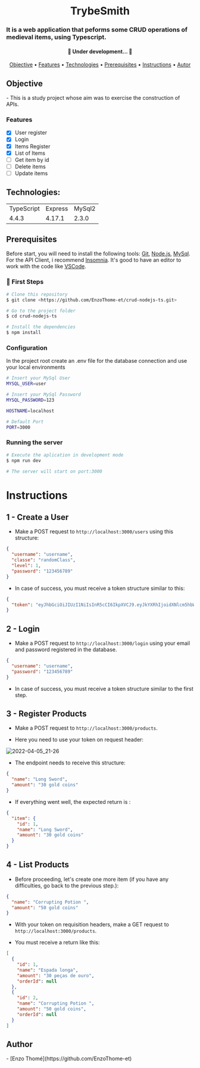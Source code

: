 
<h1 align="center">TrybeSmith</h1>

### It is a web application that peforms some CRUD operations of medieval items, using Typescript.

<!-- ![Medieval-Times](https://user-images.githubusercontent.com/85764731/161766901-77273016-c0e7-42b7-816e-e85a1d676a3b.gif) -->

<h4 align="center"> 
	🚧   Under development...   🚧
</h4>

<p align="center">
 <a href="#objective">Objective</a> •
 <a href="#features">Features</a> • 
 <a href="#technologies">Technologies</a> • 
 <a href="#prerequisites">Prerequisites</a> • 
 <a href="#instructions">Instructions</a> •
 <a href="#author">Autor</a>
</p>


<h2 id="objective"> Objective </h2>
- This is a study project whose aim was to exercise the construction of APIs.

<h3 id="features"> Features </h3>

- [x] User register
- [x] Login
- [x] Items Register
- [x] List of Items
- [ ] Get item by id
- [ ] Delete items 
- [ ] Update items

<h2  id="technologies">Technologies: </h2>

<table>
  <tr>
    <td>TypeScript</td>
    <td>Express</td>
    <td>MySql2</td>
  </tr>
  <tr>
    <td>4.4.3</td>
    <td>4.17.1</td>
    <td>2.3.0</td>
  </tr>
</table>

<h2 id="prerequisites"> Prerequisites </h2>

Before start, you will need to install the following tools: [Git](https://git-scm.com), [Node.js](https://nodejs.org/en/), [MySql](https://www.mysql.com/downloads/). For the API Client, i recommend [Insomnia](https://insomnia.rest/download).
It's good to have an editor to work with the code like [VSCode](https://code.visualstudio.com/).

### 🎲 First Steps

```bash
# Clone this repository
$ git clone <https://github.com/EnzoThome-et/crud-nodejs-ts.git>

# Go to the project folder
$ cd crud-nodejs-ts

# Install the dependencies
$ npm install

```

### Configuration
In the project root create an .env file for the database connection and use your local environments
```bash
# Insert your MySql User
MYSQL_USER=user

# Insert your MySql Password
MYSQL_PASSWORD=123

HOSTNAME=localhost

# Default Port
PORT=3000
```

### Running the server

```bash
# Execute the aplication in development mode
$ npm run dev

# The server will start on port:3000
```
<h1 id="instructions"> Instructions </h1>

## 1 - Create a User

- Make a POST request to `http://localhost:3000/users` using this structure:

```json
{
  "username": "username",
  "classe": "randomClass",
  "level": 1,
  "password": "123456789"
}
```
- In case of success, you must receive a token structure similar to this: 

```json
{
  "token": "eyJhbGciOiJIUzI1NiIsInR5cCI6IkpXVCJ9.eyJkYXRhIjoidXNlcm5hbWUiLCJpYXQiOjE2NDkxNjc0NTksImV4cCI6MTY0OTI1Mzg1OX0.BmDlKtLQNsgTWZFhhTG0_FGhX1nyRuDBwy8V4YhZb50"
}
```

## 2 - Login

- Make a POST request to `http://localhost:3000/login` using your email and password registered in the database. 

```json
{
  "username": "username",
  "password": "123456789"
}
```

- In case of success, you must receive a token structure similar to the first step.

## 3 - Register Products

- Make a POST request to `http://localhost:3000/products`.

- Here you need to use your token on request header:

![2022-04-05_21-26](https://user-images.githubusercontent.com/85764731/161872159-c19d93d3-f5d2-4ccf-a941-209b1f0bee5f.png)

- The endpoint needs to receive this structure: 

```json
{
  "name": "Long Sword",
  "amount": "30 gold coins"
}
```

- If everything went well, the expected return is :

```json
{
  "item": {
    "id": 1,
    "name": "Long Sword", 
    "amount": "30 gold coins"
  }
}
```

## 4 - List Products

- Before proceeding, let's create one more item (if you have any difficulties, go back to the previous step.):

```json
{
  "name": "Corrupting Potion ",
  "amount": "50 gold coins"
}
```

- With your token on requisition headers, make a GET request to `http://localhost:3000/products`.

- You must receive a return like this:

```json
[
  {
    "id": 1,
    "name": "Espada longa",
    "amount": "30 peças de ouro",
    "orderId": null
  },
  {
    "id": 2,
    "name": "Corrupting Potion ",
    "amount": "50 gold coins",
    "orderId": null
  }
]
```

<h2 id="author"> Author </h2>
- [Enzo Thomé](https://github.com/EnzoThome-et)

